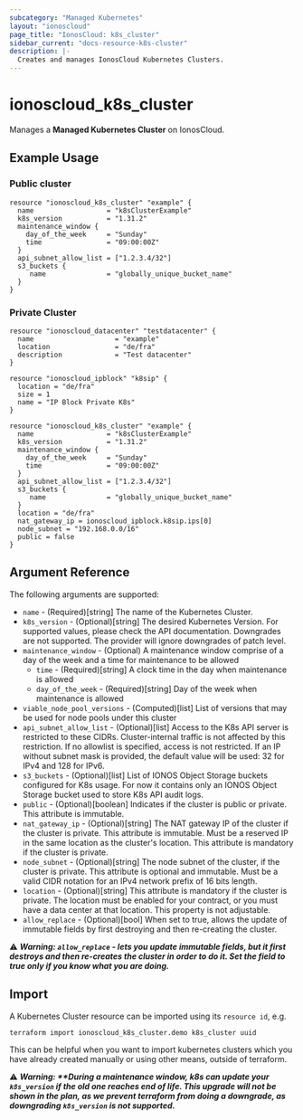 ```yaml
---
subcategory: "Managed Kubernetes"
layout: "ionoscloud"
page_title: "IonosCloud: k8s_cluster"
sidebar_current: "docs-resource-k8s-cluster"
description: |-
  Creates and manages IonosCloud Kubernetes Clusters.
---
```


# ionoscloud_k8s_cluster

Manages a **Managed Kubernetes Cluster** on IonosCloud.

## Example Usage

### Public cluster

```hcl
resource "ionoscloud_k8s_cluster" "example" {
  name                  = "k8sClusterExample"
  k8s_version           = "1.31.2"
  maintenance_window {
    day_of_the_week     = "Sunday"
    time                = "09:00:00Z"
  }
  api_subnet_allow_list = ["1.2.3.4/32"]
  s3_buckets { 
     name               = "globally_unique_bucket_name"
  }
}
```

### Private Cluster

```hcl
resource "ionoscloud_datacenter" "testdatacenter" {
  name                    = "example"
  location                = "de/fra"
  description             = "Test datacenter"
}

resource "ionoscloud_ipblock" "k8sip" {
  location = "de/fra"
  size = 1
  name = "IP Block Private K8s"
}

resource "ionoscloud_k8s_cluster" "example" {
  name                  = "k8sClusterExample"
  k8s_version           = "1.31.2"
  maintenance_window {
    day_of_the_week     = "Sunday"
    time                = "09:00:00Z"
  }
  api_subnet_allow_list = ["1.2.3.4/32"]
  s3_buckets {
     name               = "globally_unique_bucket_name"
  }
  location = "de/fra"
  nat_gateway_ip = ionoscloud_ipblock.k8sip.ips[0]
  node_subnet = "192.168.0.0/16"
  public = false
}
```

## Argument Reference

The following arguments are supported:

- `name` - (Required)[string] The name of the Kubernetes Cluster.
- `k8s_version` - (Optional)[string] The desired Kubernetes Version. For supported values, please check the API documentation. Downgrades are not supported. The provider will ignore downgrades of patch level.
- `maintenance_window` - (Optional) A maintenance window comprise of a day of the week and a time for maintenance to be allowed
  - `time` - (Required)[string] A clock time in the day when maintenance is allowed
  - `day_of_the_week` - (Required)[string] Day of the week when maintenance is allowed
- `viable_node_pool_versions` - (Computed)[list] List of versions that may be used for node pools under this cluster
- `api_subnet_allow_list` - (Optional)[list] Access to the K8s API server is restricted to these CIDRs. Cluster-internal traffic is not affected by this restriction. If no allowlist is specified, access is not restricted. If an IP without subnet mask is provided, the default value will be used: 32 for IPv4 and 128 for IPv6.
- `s3_buckets` - (Optional)[list] List of IONOS Object Storage buckets configured for K8s usage. For now it contains only an IONOS Object Storage bucket used to store K8s API audit logs.
- `public` - (Optional)[boolean] Indicates if the cluster is public or private. This attribute is immutable.
- `nat_gateway_ip` - (Optional)[string] The NAT gateway IP of the cluster if the cluster is private. This attribute is immutable. Must be a reserved IP in the same location as the cluster's location. This attribute is mandatory if the cluster is private.
- `node_subnet` - (Optional)[string] The node subnet of the cluster, if the cluster is private. This attribute is optional and immutable. Must be a valid CIDR notation for an IPv4 network prefix of 16 bits length.
- `location` - (Optional)[string] This attribute is mandatory if the cluster is private. The location must be enabled for your contract, or you must have a data center at that location. This property is not adjustable.
- `allow_replace` - (Optional)[bool] When set to true, allows the update of immutable fields by first destroying and then re-creating the cluster.

⚠️ **_Warning: `allow_replace` - lets you update immutable fields, but it first destroys and then re-creates the cluster in order to do it. Set the field to true only if you know what you are doing._**

## Import

A Kubernetes Cluster resource can be imported using its `resource id`, e.g.

```shell
terraform import ionoscloud_k8s_cluster.demo k8s_cluster uuid
```

This can be helpful when you want to import kubernetes clusters which you have already created manually or using other means, outside of terraform.

⚠️ **_Warning: **During a maintenance window, k8s can update your `k8s_version` if the old one reaches end of life. This upgrade will not be shown in the plan, as we prevent
terraform from doing a downgrade, as downgrading `k8s_version` is not supported._**
